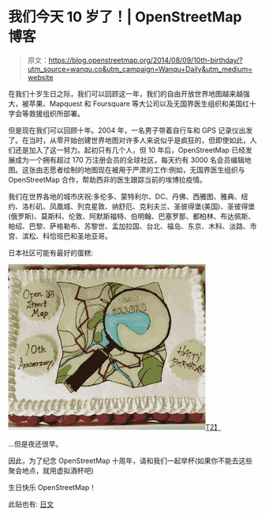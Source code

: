 # 我们今天 10 岁了！| OpenStreetMap 博客

> 原文：<https://blog.openstreetmap.org/2014/08/09/10th-birthday/?utm_source=wanqu.co&utm_campaign=Wanqu+Daily&utm_medium=website>

在我们十岁生日之际，我们可以回顾这一年，我们的自由开放世界地图越来越强大，被苹果、Mapquest 和 Foursquare 等大公司以及无国界医生组织和美国红十字会等救援组织所部署。

但是现在我们可以回顾十年。2004 年，一名男子带着自行车和 GPS 记录仪出发了。在当时，从零开始创建世界地图对许多人来说似乎是疯狂的，但即使如此，人们还是加入了这一努力。起初只有几个人，但 10 年后，OpenStreetMap 已经发展成为一个拥有超过 170 万注册会员的全球社区，每天约有 3000 名会员编辑地图。这张由志愿者绘制的地图现在被用于严肃的工作:例如，无国界医生组织与 OpenStreetMap 合作，帮助西非的医生跟踪当前的埃博拉疫情。

我们在世界各地的城市庆祝:多伦多、蒙特利尔、DC、丹佛、西雅图、雅典、纽约、洛杉矶、凤凰城、列克星敦、纳舒厄、克利夫兰、圣彼得堡(美国)、圣彼得堡(俄罗斯)、莫斯科、伦敦、阿默斯福特、伯明翰、巴塞罗那、都柏林、布达佩斯、帕绍、巴黎、萨格勒布、苏黎世、孟加拉国、台北、福岛、东京、木科、淡路、市宫、滨松、科恰班巴和圣地亚哥。

日本社区可能有最好的蛋糕:

[![](img/f95d338107250c94f6f081cfecb75c77.png)T2】](http://wiki.openstreetmap.org/wiki/File:BukFlxpCMAAsEA4.jpg)

…但是夜还很早。

因此，为了纪念 OpenStreetMap 十周年，请和我们一起举杯(如果你不能去这些聚会地点，就用虚拟酒杯吧)

生日快乐 OpenStreetMap！

此贴也有: [日文](https://blog.openstreetmap.org/2014/08/09/10%e5%91%a8%e5%b9%b4%ef%bc%81/?lang=ja)